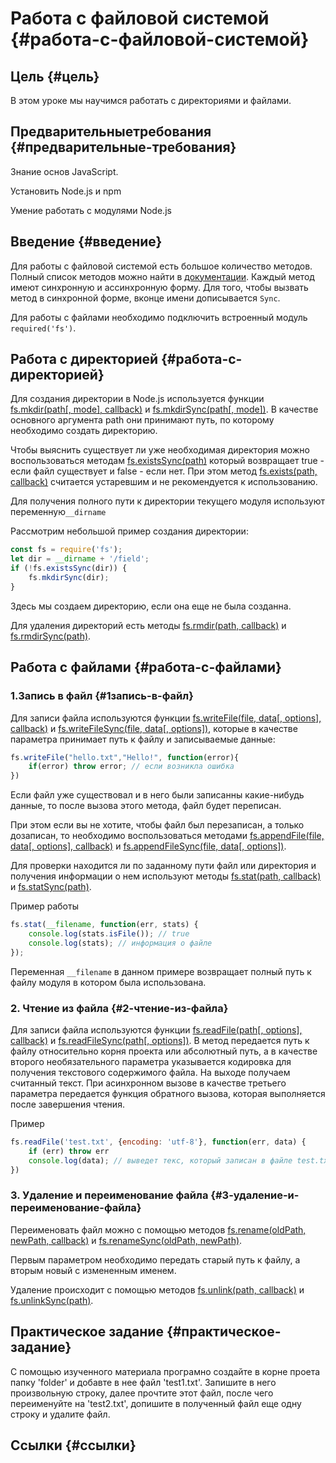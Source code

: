 # Работа с файловой системой {#работа-с-файловой-системой}

## **Цель** {#цель}

В этом уроке мы научимся работать с директориями и файлами.

## Предварительные**требования** {#предварительные-требования}

Знание основ JavaScript.

Установить Node.js и npm

Умение работать с модулями Node.js

## Введение {#введение}

Для работы с файловой системой есть большое количество методов. Полный список методов можно найти в [документации](https://nodejs.org/dist/latest-v8.x/docs/api/fs.html#fs_fs_mkdir_path_mode_callback). Каждый метод имеют синхронную и ассинхронную форму. Для того, чтобы вызвать метод в синхронной форме, вконце имени дописывается `Sync`.

Для работы с файлами необходимо подключить встроенный модуль `required('fs')`.

## Работа с директорией {#работа-с-директорией}

Для создания директории в Node.js используется функции [fs.mkdir\(path\[, mode\], callback\)](https://nodejs.org/dist/latest-v8.x/docs/api/fs.html#fs_fs_mkdir_path_mode_callback) и [fs.mkdirSync\(path\[, mode\]\)](https://nodejs.org/dist/latest-v8.x/docs/api/fs.html#fs_fs_mkdirsync_path_mode). В качестве основного аргумента path они принимают путь, по которому необходимо создать директорию.

Чтобы выяснить существует ли уже необходимая директория можно воспользоваться методам [fs.existsSync\(path\)](https://nodejs.org/dist/latest-v8.x/docs/api/fs.html#fs_fs_existssync_path) который возвращает true - если файл существует и false - если нет. При этом метод [fs.exists\(path, callback\)](https://nodejs.org/dist/latest-v8.x/docs/api/fs.html#fs_fs_exists_path_callback) считается устаревшим и не рекомендуется к использованию.

Для получения полного пути к директории текущего модуля используют переменную`__dirname`

Рассмотрим небольшой пример создания директории:

```js
const fs = require('fs');
let dir = __dirname + '/field';
if (!fs.existsSync(dir)) {
    fs.mkdirSync(dir);
}
```

Здесь мы создаем директорию, если она еще не была созданна.

Для удаления директорий есть методы [fs.rmdir\(path, callback\)](https://nodejs.org/dist/latest-v8.x/docs/api/fs.html#fs_fs_rmdir_path_callback) и [fs.rmdirSync\(path\)](https://nodejs.org/dist/latest-v8.x/docs/api/fs.html#fs_fs_rmdirsync_path).

## Работа с файлами {#работа-с-файлами}

### 1.Запись в файл {#1запись-в-файл}

Для записи файла используются функции [fs.writeFile\(file, data\[, options\], callback\)](https://nodejs.org/dist/latest-v8.x/docs/api/fs.html#fs_fs_writefile_file_data_options_callback) и [fs.writeFileSync\(file, data\[, options\]\)](https://nodejs.org/dist/latest-v8.x/docs/api/fs.html#fs_fs_writefilesync_file_data_options), которые в качестве параметра принимает путь к файлу и записываемые данные:

```js
fs.writeFile("hello.txt","Hello!", function(error){
    if(error) throw error; // если возникла ошибка
})
```

Если файл уже существовал и в него были записанны какие-нибудь данные, то после вызова этого метода, файл будет переписан.

При этом если вы не хотите, чтобы файл был перезаписан, а только дозаписан, то необходимо воспользоваться методами [fs.appendFile\(file, data\[, options\], callback\)](https://nodejs.org/dist/latest-v8.x/docs/api/fs.html#fs_fs_appendfile_file_data_options_callback) и [fs.appendFileSync\(file, data\[, options\]\)](https://nodejs.org/dist/latest-v8.x/docs/api/fs.html#fs_fs_appendfilesync_file_data_options).

Для проверки находится ли по заданному пути файл или директория и получения информации о нем используют методы [fs.stat\(path, callback\)](https://nodejs.org/dist/latest-v8.x/docs/api/fs.html#fs_fs_stat_path_callback) и [fs.statSync\(path\)](https://nodejs.org/dist/latest-v8.x/docs/api/fs.html#fs_fs_statsync_path).

Пример работы

```js
fs.stat(__filename, function(err, stats) {
    console.log(stats.isFile()); // true
    console.log(stats); // информация о файле
});
```

Переменная `__filename` в данном примере возвращает полный путь к файлу модуля в котором была использована.

### 2. Чтение из файла {#2-чтение-из-файла}

Для записи файла используются функции [fs.readFile\(path\[, options\], callback\)](https://nodejs.org/dist/latest-v8.x/docs/api/fs.html#fs_fs_readfile_path_options_callback) и [fs.readFileSync\(path\[, options\]\)](https://nodejs.org/dist/latest-v8.x/docs/api/fs.html#fs_fs_readfilesync_path_options). В метод передается путь к файлу относительно корня проекта или абсолютный путь, а в качестве второго необязательного параметра указывается кодировка для получения текстового содержимого файла. На выходе получаем считанный текст. При асинхронном вызове в качестве третьего параметра передается функция обратного вызова, которая выполняется после завершения чтения.

Пример

```js
fs.readFile('test.txt', {encoding: 'utf-8'}, function(err, data) {
    if (err) throw err
    console.log(data); // выведет текс, который записан в файле test.txt
})
```

### 3. Удаление и переименование файла {#3-удаление-и-переименование-файла}

Переименовать файл можно с помощью методов [fs.rename\(oldPath, newPath, callback\)](https://nodejs.org/dist/latest-v8.x/docs/api/fs.html#fs_fs_rename_oldpath_newpath_callback) и [fs.renameSync\(oldPath, newPath\)](https://nodejs.org/dist/latest-v8.x/docs/api/fs.html#fs_fs_renamesync_oldpath_newpath).

Первым параметром необходимо передать старый путь к файлу, а вторым новый с измененным именем.

Удаление происходит с помощью методов [fs.unlink\(path, callback\)](https://nodejs.org/dist/latest-v8.x/docs/api/fs.html#fs_fs_unlink_path_callback) и [fs.unlinkSync\(path\)](https://nodejs.org/dist/latest-v8.x/docs/api/fs.html#fs_fs_unlinksync_path).

## Практическое задание {#практическое-задание}

С помощью изученного материала програмно создайте в корне проета папку 'folder' и добавте в нее файл 'test1.txt'. Запишите в него произвольную строку, далее прочтите этот файл, после чего переименуйте на 'test2.txt', допишите в полученный файл еще одну строку и удалите файл.

## Ссылки {#ссылки}



